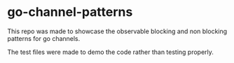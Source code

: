 # go-channel-patterns

This repo was made to showcase the observable blocking and non blocking patterns for go channels.

The test files were made to demo the code rather than testing properly.